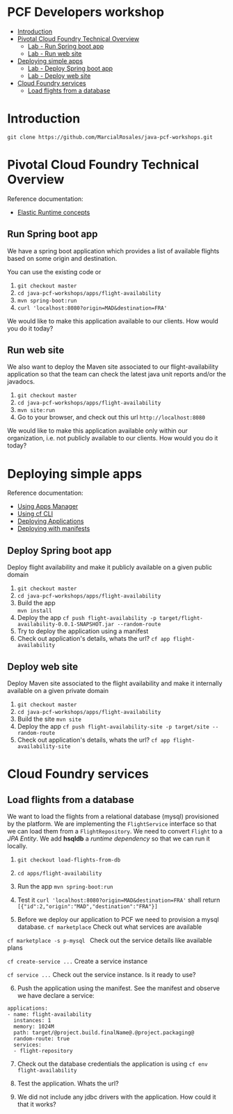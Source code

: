 PCF Developers workshop
==

<!-- TOC depthFrom:1 depthTo:6 withLinks:1 updateOnSave:1 orderedList:0 -->

- [Introduction](#Introduction)
- [Pivotal Cloud Foundry Technical Overview](#pivotal-cloud-foundry-technical-overview)
	- [Lab - Run Spring boot app](#run-spring-boot-app)
	- [Lab - Run web site](#run-web-site)
- [Deploying simple apps](#deploying-simple-apps)
  - [Lab - Deploy Spring boot app](#deploy-spring-boot-app)
  - [Lab - Deploy web site](#Deploy-web-site)
- [Cloud Foundry services](#cloud-foundry-services)
  - [Load flights from a database](#load-flights-from-a-database)

<!-- /TOC -->
# Introduction

`git clone https://github.com/MarcialRosales/java-pcf-workshops.git`

# Pivotal Cloud Foundry Technical Overview

Reference documentation:
- [Elastic Runtime concepts](http://docs.pivotal.io/pivotalcf/1-9/concepts/index.html)


## Run Spring boot app
We have a spring boot application which provides a list of available flights based on some origin and destination.

You can use the existing code or
1. `git checkout master`
2. `cd java-pcf-workshops/apps/flight-availability`
3. `mvn spring-boot:run`
4. `curl 'localhost:8080?origin=MAD&destination=FRA'`

We would like to make this application available to our clients. How would you do it today?

## Run web site
We also want to deploy the Maven site associated to our flight-availability application so that the team can check the latest java unit reports and/or the javadocs.

1. `git checkout master`
2. `cd java-pcf-workshops/apps/flight-availability`
3. `mvn site:run`
4. Go to your browser, and check out this url `http://localhost:8080`

We would like to make this application available only within our organization, i.e. not publicly available to our clients. How would you do it today?

# Deploying simple apps

Reference documentation:
- [Using Apps Manager](http://docs.pivotal.io/pivotalcf/1-9/console/index.html)
- [Using cf CLI](http://docs.pivotal.io/pivotalcf/1-9/cf-cli/index.html)
- [Deploying Applications](http://docs.pivotal.io/pivotalcf/1-9/devguide/deploy-apps/deploy-app.html)
- [Deploying with manifests](http://docs.pivotal.io/pivotalcf/1-9/devguide/deploy-apps/manifest.html)

## Deploy Spring boot app
Deploy flight availability and make it publicly available on a given public domain

1. `git checkout master`
2. `cd java-pcf-workshops/apps/flight-availability`
3. Build the app  
  `mvn install`
4. Deploy the app
  `cf push flight-availability -p target/flight-availability-0.0.1-SNAPSHOT.jar --random-route`
5. Try to deploy the application using a manifest
6. Check out application's details, whats the url?
  `cf app flight-availability`  

## Deploy web site
Deploy Maven site associated to the flight availability and make it internally available on a given private domain

1. `git checkout master`
2. `cd java-pcf-workshops/apps/flight-availability`
3. Build the site
  `mvn site`
4. Deploy the app
  `cf push flight-availability-site -p target/site --random-route`
5. Check out application's details, whats the url?
  `cf app flight-availability-site`  

# Cloud Foundry services

## Load flights from a database

We want to load the flights from a relational database (mysql) provisioned by the platform. We are implementing the `FlightService` interface so that we can load them from a `FlightRepository`. We need to convert `Flight` to a *JPA Entity*. We add **hsqldb** a *runtime dependency* so that we can run it locally.

1. `git checkout load-flights-from-db`
2. `cd apps/flight-availability`
3. Run the app
  `mvn spring-boot:run`
4. Test it
  `curl 'localhost:8080?origin=MAD&destination=FRA'` shall return `[{"id":2,"origin":"MAD","destination":"FRA"}]`

5. Before we deploy our application to PCF we need to provision a mysql database.
  `cf marketplace`  Check out what services are available

  `cf marketplace -s p-mysql `  Check out the service details like available plans

  `cf create-service ...`   Create a service instance

  `cf service ...`  Check out the service instance. Is it ready to use?

6. Push the application using the manifest. See the manifest and observe we have declare a service:
  ```
  applications:
  - name: flight-availability
    instances: 1
    memory: 1024M
    path: target/@project.build.finalName@.@project.packaging@
    random-route: true
    services:
    - flight-repository

  ```
7. Check out the database credentials the application is using
  `cf env flight-availability`

8. Test the application. Whats the url?

9. We did not include any jdbc drivers with the application. How could it that it works?
